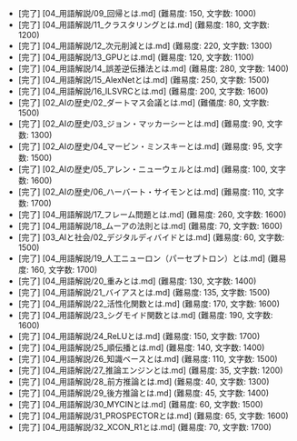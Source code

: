 - [完了] [04_用語解説/09_回帰とは.md] (難易度: 150, 文字数: 1000)
- [完了] [04_用語解説/11_クラスタリングとは.md] (難易度: 180, 文字数: 1200)
- [完了] [04_用語解説/12_次元削減とは.md] (難易度: 220, 文字数: 1300)
- [完了] [04_用語解説/13_GPUとは.md] (難易度: 120, 文字数: 1100)
- [完了] [04_用語解説/14_誤差逆伝播法とは.md] (難易度: 280, 文字数: 1400)
- [完了] [04_用語解説/15_AlexNetとは.md] (難易度: 250, 文字数: 1500)
- [完了] [04_用語解説/16_ILSVRCとは.md] (難易度: 200, 文字数: 1600)
- [完了] [02_AIの歴史/02_ダートマス会議とは.md] (難儀度: 80, 文字数: 1500)
- [完了] [02_AIの歴史/03_ジョン・マッカーシーとは.md] (難易度: 90, 文字数: 1300)
- [完了] [02_AIの歴史/04_マービン・ミンスキーとは.md] (難易度: 95, 文字数: 1500)
- [完了] [02_AIの歴史/05_アレン・ニューウェルとは.md] (難易度: 100, 文字数: 1600)
- [完了] [02_AIの歴史/06_ハーバート・サイモンとは.md] (難易度: 110, 文字数: 1700)
- [完了] [04_用語解説/17_フレーム問題とは.md] (難易度: 260, 文字数: 1600)
- [完了] [04_用語解説/18_ムーアの法則とは.md] (難易度: 70, 文字数: 1600)
- [完了] [03_AIと社会/02_デジタルディバイドとは.md] (難易度: 60, 文字数: 1500)
- [完了] [04_用語解説/19_人工ニューロン（パーセプトロン）とは.md] (難易度: 160, 文字数: 1700)
- [完了] [04_用語解説/20_重みとは.md] (難易度: 130, 文字数: 1400)
- [完了] [04_用語解説/21_バイアスとは.md] (難易度: 135, 文字数: 1500)
- [完了] [04_用語解説/22_活性化関数とは.md] (難易度: 170, 文字数: 1600)
- [完了] [04_用語解説/23_シグモイド関数とは.md] (難易度: 190, 文字数: 1600)
- [完了] [04_用語解説/24_ReLUとは.md] (難易度: 150, 文字数: 1700)
- [完了] [04_用語解説/25_順伝播とは.md] (難易度: 140, 文字数: 1400)
- [完了] [04_用語解説/26_知識ベースとは.md] (難易度: 110, 文字数: 1500)
- [完了] [04_用語解説/27_推論エンジンとは.md] (難易度: 35, 文字数: 1200)
- [完了] [04_用語解説/28_前方推論とは.md] (難易度: 40, 文字数: 1300)
- [完了] [04_用語解説/29_後方推論とは.md] (難易度: 45, 文字数: 1400)
- [完了] [04_用語解説/30_MYCINとは.md] (難易度: 60, 文字数: 1500)
- [完了] [04_用語解説/31_PROSPECTORとは.md] (難易度: 65, 文字数: 1600)
- [完了] [04_用語解説/32_XCON_R1とは.md] (難易度: 70, 文字数: 1700)